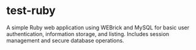 # test-ruby
A simple Ruby web application using WEBrick and MySQL for basic user authentication, information storage, and listing. Includes session management and secure database operations.
